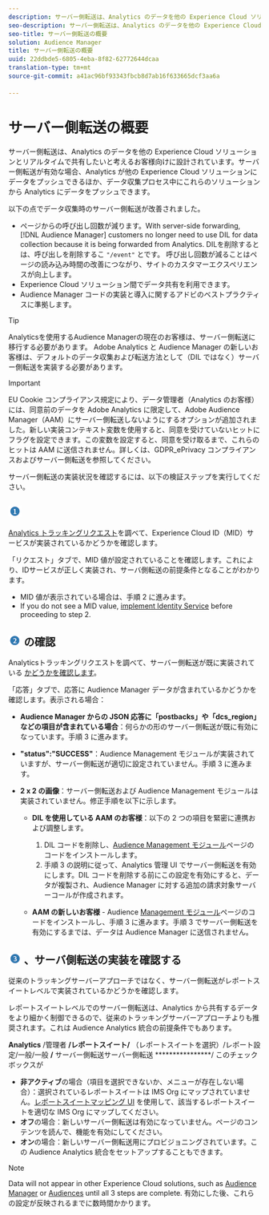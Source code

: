 ```yaml
---
description: サーバー側転送は、Analytics のデータを他の Experience Cloud ソリューションとリアルタイムで共有したいと考えるお客様向けに設計されています。サーバー側転送が有効な場合、Analytics が他の Experience Cloud ソリューションにデータをプッシュできるほか、データ収集プロセス中にこれらのソリューションから Analytics にデータをプッシュできます。
seo-description: サーバー側転送は、Analytics のデータを他の Experience Cloud ソリューションとリアルタイムで共有したいと考えるお客様向けに設計されています。サーバー側転送が有効な場合、Analytics が他の Experience Cloud ソリューションにデータをプッシュできるほか、データ収集プロセス中にこれらのソリューションから Analytics にデータをプッシュできます。
seo-title: サーバー側転送の概要
solution: Audience Manager
title: サーバー側転送の概要
uuid: 22ddbde5-6805-4eba-8f82-62772644dcaa
translation-type: tm+mt
source-git-commit: a41ac96bf93343fbcb8d7ab16f633665dcf3aa6a

---
```



# サーバー側転送の概要

サーバー側転送は、Analytics のデータを他の Experience Cloud ソリューションとリアルタイムで共有したいと考えるお客様向けに設計されています。サーバー側転送が有効な場合、Analytics が他の Experience Cloud ソリューションにデータをプッシュできるほか、データ収集プロセス中にこれらのソリューションから Analytics にデータをプッシュできます。

以下の点でデータ収集時のサーバー側転送が改善されました。

* ページからの呼び出し回数が減ります。With server-side forwarding, [!DNL Audience Manager] customers no longer need to use DIL for data collection because it is being forwarded from Analytics. DILを削除するとは、呼び出しを削除するこ `"/event"` とです。 呼び出し回数が減ることはページの読み込み時間の改善につながり、サイトのカスタマーエクスペリエンスが向上します。
* Experience Cloud ソリューション間でデータ共有を利用できます。
* Audience Manager コードの実装と導入に関するアドビのベストプラクティスに準拠します。

>[!TIP]
>
>Analyticsを使用するAudience Managerの現在のお客様は、サーバー側転送に移行する必要があります。 Adobe Analytics と Audience Manager の新しいお客様は、デフォルトのデータ収集および転送方法として（DIL ではなく）サーバー側転送を実装する必要があります。

>[!IMPORTANT]
>EU Cookie コンプライアンス規定により、データ管理者（Analytics のお客様）には、同意前のデータを Adobe Analytics に限定して、Adobe Audience Manager（AAM）にサーバー側転送しないようにするオプションが追加されました。新しい実装コンテキスト変数を使用すると、同意を受けていないヒットにフラグを設定できます。この変数を設定すると、同意を受け取るまで、これらのヒットは AAM に送信されません。詳しくは、GDPR_ePrivacy コンプライアンスおよびサーバー側転送を参照してください。

サーバー側転送の実装状況を確認するには、以下の検証ステップを実行してください。

## ![step1_icon.png image MIDサービス実装の確認](assets/step1_icon.png)

[Analytics トラッキングリクエスト](https://marketing.adobe.com/resources/help/en_US/mcvid/mcvid-test-verify.html)を調べて、Experience Cloud ID（MID）サービスが実装されているかどうかを確認します。

「リクエスト」タブで、MID 値が設定されていることを確認します。これにより、IDサービスが正しく実装され、サーバ側転送の前提条件となることがわかります。

* MID 値が表示されている場合は、手順 2 に進みます。
* If you do not see a MID value, [implement Identity Service](https://marketing.adobe.com/resources/help/en_US/mcvid/mcvid-implementation-guides.html) before proceeding to step 2.

## ![step2_icon.png imageサーバー側転送実装バージョン](assets/step2_icon.png) の確認

Analyticsトラッキングリクエストを調べて、サーバー側転送が既に実装されている [かどうかを確認します](/help/admin/admin/c-server-side-forwarding/ssf-verify.md)。

「応答」タブで、応答に Audience Manager データが含まれているかどうかを確認します。表示される場合：

* **Audience Manager からの JSON 応答に「postbacks」や「dcs_region」などの項目が含まれている場合**：何らかの形のサーバー側転送が既に有効になっています。手順 3 に進みます。
* **"status":"SUCCESS"**：Audience Management モジュールが実装されていますが、サーバー側転送が適切に設定されていません。手順 3 に進みます。
* **2 x 2 の画像**：サーバー側転送および Audience Management モジュールは実装されていません。修正手順を以下に示します。

   * **DIL を使用している AAM のお客様**：以下の 2 つの項目を緊密に連携および調整します。

      1. DIL コードを削除し、[Audience Management モジュール](https://marketing.adobe.com/resources/help/en_US/aam/c_profiles_audiences.html)ページのコードをインストールします。
      1. 手順 3 の説明に従って、Analytics 管理 UI でサーバー側転送を有効にします。DIL コードを削除する前にこの設定を有効にすると、データが複製され、Audience Manager に対する追加の請求対象サーバーコールが作成されます。
   * **AAM の新しいお客様** - Audience [Management モジュール](https://marketing.adobe.com/resources/help/en_US/aam/c_profiles_audiences.html)ページのコードをインストールし、手順 3 に進みます。手順 3 でサーバー側転送を有効にするまでは、データは Audience Manager に送信されません。


## ![step3_icon.png imageレポートスイートの](assets/step3_icon.png) 、サーバ側転送の実装を確認する

従来のトラッキングサーバーアプローチではなく、サーバー側転送がレポートスイートレベルで実装されているかどうかを確認します。

レポートスイートレベルでのサーバー側転送は、Analytics から共有するデータをより細かく制御できるので、従来のトラッキングサーバーアプローチよりも推奨されます。これは Audience Analytics 統合の前提条件でもあります。

**Analytics** /管理者 **/レポートスイート/** （レポートスイートを選択）/レポート設定/一般/一般 **/** サーバー側転送サーバー側転送 ****************/ このチェックボックスが

* **非アクティブ**&#x200B;の場合（項目を選択できないか、メニューが存在しない場合）：選択されているレポートスイートは IMS Org にマップされていません。[レポートスイートマッピング UI](https://marketing.adobe.com/resources/help/en_US/mcloud/report-suite-mapping.html) を使用して、該当するレポートスイートを適切な IMS Org にマップしてください。
* **オフ**&#x200B;の場合：新しいサーバー側転送は有効になっていません。ページのコンテンツを読んで、機能を有効にしてください。
* **オン**&#x200B;の場合：新しいサーバー側転送用にプロビジョニングされています。この Audience Analytics 統合をセットアップすることもできます。

<!-- Meike, check Report Suite Mapping UI link above -->

>[!NOTE]
>
>Data will not appear in other Experience Cloud solutions, such as [Audience Manager](https://marketing.adobe.com/resources/help/en_US/aam/c_aam_home.html) or [Audiences](https://marketing.adobe.com/resources/help/en_US/mcloud/audience_library.html) until all 3 steps are complete. 有効にした後、これらの設定が反映されるまでに数時間かかります。

